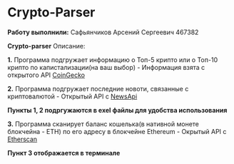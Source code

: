 # Crypto-Parser

**Работу выполнили:**
 Сафьянчиков Арсений Сергеевич 467382

**Crypto-parser**
Описание: 

**1.** Программа подгружает информацию о Топ-5 крипто или о Топ-10 крипто по капистализации(на ваш выбор) - Информация взята с открытого API [CoinGecko](https://www.coingecko.com/)

**2.** Программа подгружает последние новоти, связанные с криптовалютой - Открытый API с [NewsApi](https://newsapi.org/)

**Пункты 1, 2 подргужаются в exel файлы для удобства использования**

**3.** Программа сканирует баланс кошелька(в нативной монете блокчейна - ETH) по его адресу в блокчейне Ethereum - Окрытый API с [Etherscan](https://etherscan.io/)

**Пункт 3 отображается в терминале**
